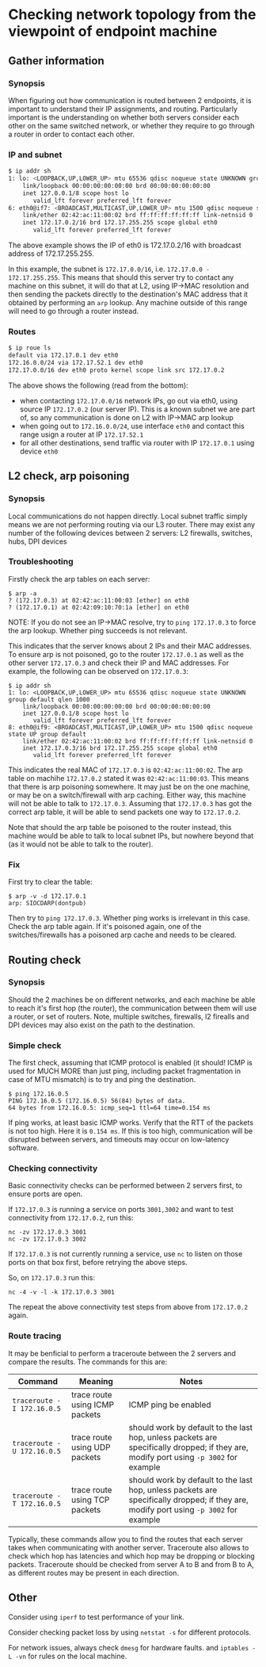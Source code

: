 # Checking network topology from the viewpoint of endpoint machine

## Gather information

### Synopsis

When figuring out how communication is routed between 2 endpoints, it is important to understand their IP assignments, and routing. Particularly important is the understanding on whether both servers consider each other on the same switched network, or whether they require to go through a router in order to contact each other.

### IP and subnet

```bash
$ ip addr sh
1: lo: <LOOPBACK,UP,LOWER_UP> mtu 65536 qdisc noqueue state UNKNOWN group default qlen 1000
    link/loopback 00:00:00:00:00:00 brd 00:00:00:00:00:00
    inet 127.0.0.1/8 scope host lo
       valid_lft forever preferred_lft forever
6: eth0@if7: <BROADCAST,MULTICAST,UP,LOWER_UP> mtu 1500 qdisc noqueue state UP group default 
    link/ether 02:42:ac:11:00:02 brd ff:ff:ff:ff:ff:ff link-netnsid 0
    inet 172.17.0.2/16 brd 172.17.255.255 scope global eth0
       valid_lft forever preferred_lft forever
```

The above example shows the IP of eth0 is 172.17.0.2/16 with broadcast address of 172.17.255.255.

In this example, the subnet is `172.17.0.0/16`, i.e. `172.17.0.0 - 172.17.255.255`. This means that should this server try to contact any machine on this subnet, it will do that at L2, using IP->MAC resolution and then sending the packets directly to the destination's MAC address that it obtained by performing an `arp` lookup. Any machine outside of this range will need to go through a router instead.

### Routes

```bash
$ ip roue ls
default via 172.17.0.1 dev eth0 
172.16.0.0/24 via 172.17.52.1 dev eth0 
172.17.0.0/16 dev eth0 proto kernel scope link src 172.17.0.2 
```

The above shows the following (read from the bottom):
* when contacting `172.17.0.0/16` network IPs, go out via eth0, using source IP `172.17.0.2` (our server IP). This is a known subnet we are part of, so any communication is done on L2 with IP->MAC arp lookup
* when going out to `172.16.0.0/24`, use interface `eth0` and contact this range usign a router at IP `172.17.52.1`
* for all other destinations, send traffic via router with IP `172.17.0.1` using device `eth0`

## L2 check, arp poisoning

### Synopsis

Local communications do not happen directly. Local subnet traffic simply means we are not performing routing via our L3 router. There may exist any number of the following devices between 2 servers: L2 firewalls, switches, hubs, DPI devices

### Troubleshooting

Firstly check the arp tables on each server:

```
$ arp -a
? (172.17.0.3) at 02:42:ac:11:00:03 [ether] on eth0
? (172.17.0.1) at 02:42:09:10:70:1a [ether] on eth0
```

NOTE: If you do not see an IP->MAC resolve, try to `ping 172.17.0.3` to force the arp lookup. Whether ping succeeds is not relevant.

This indicates that the server knows about 2 IPs and their MAC addresses. To ensure arp is not poisoned, go to the router `172.17.0.1` as well as the other server `172.17.0.3` and check their IP and MAC addresses. For example, the following can be observed on `172.17.0.3`:

```
$ ip addr sh
1: lo: <LOOPBACK,UP,LOWER_UP> mtu 65536 qdisc noqueue state UNKNOWN group default qlen 1000
    link/loopback 00:00:00:00:00:00 brd 00:00:00:00:00:00
    inet 127.0.0.1/8 scope host lo
       valid_lft forever preferred_lft forever
8: eth0@if9: <BROADCAST,MULTICAST,UP,LOWER_UP> mtu 1500 qdisc noqueue state UP group default 
    link/ether 02:42:ac:11:00:02 brd ff:ff:ff:ff:ff:ff link-netnsid 0
    inet 172.17.0.3/16 brd 172.17.255.255 scope global eth0
       valid_lft forever preferred_lft forever
```

This indicates the real MAC of `172.17.0.3` is `02:42:ac:11:00:02`. The arp table on machihe `172.17.0.2` stated it was `02:42:ac:11:00:03`. This means that there is arp poisoning somewhere. It may just be on the one machine, or may be on a switch/firewall with arp caching. Either way, this machine will not be able to talk to `172.17.0.3`. Assuming that `172.17.0.3` has got the correct arp table, it will be able to send packets one way to `172.17.0.2`.

Note that should the arp table be poisoned to the router instead, this machine would be able to talk to local subnet IPs, but nowhere beyond that (as it would not be able to talk to the router).

### Fix

First try to clear the table:
```
$ arp -v -d 172.17.0.1    
arp: SIOCDARP(dontpub)
```

Then try to `ping 172.17.0.3`. Whether ping works is irrelevant in this case. Check the arp table again. If it's poisoned again, one of the switches/firewalls has a poisoned arp cache and needs to be cleared.

## Routing check

### Synopsis

Should the 2 machines be on different networks, and each machine be able to reach it's first hop (the router), the communication between them will use a router, or set of routers. Note, multiple switches, firewalls, l2 firealls and DPI devices may also exist on the path to the destination.

### Simple check

The first check, assuming that ICMP protocol is enabled (it should! ICMP is used for MUCH MORE than just ping, including packet fragmentation in case of MTU mismatch) is to try and ping the destination.

```
$ ping 172.16.0.5
PING 172.16.0.5 (172.16.0.5) 56(84) bytes of data.
64 bytes from 172.16.0.5: icmp_seq=1 ttl=64 time=0.154 ms
```

If ping works, at least basic ICMP works. Verify that the RTT of the packets is not too high. Here it is `0.154 ms`. If this is too high, communication will be disrupted between servers, and timeouts may occur on low-latency software.

### Checking connectivity

Basic connectivity checks can be performed between 2 servers first, to ensure ports are open.

If `172.17.0.3` is running a service on ports `3001,3002` and want to test connectivity from `172.17.0.2`, run this:
```
nc -zv 172.17.0.3 3001
nc -zv 172.17.0.3 3002
```

If `172.17.0.3` is not currently running a service, use `nc` to listen on those ports on that box first, before retrying the above steps.

So, on `172.17.0.3` run this:
```
nc -4 -v -l -k 172.17.0.3 3001
```

The repeat the above connectivity test steps from above from `172.17.0.2` again.

### Route tracing

It may be benficial to perform a traceroute between the 2 servers and compare the results. The commands for this are:

Command | Meaning | Notes
--- | --- | ---
`traceroute -I 172.16.0.5` | trace route using ICMP packets | ICMP ping be enabled
`traceroute -U 172.16.0.5` | trace route using UDP packets | should work by default to the last hop, unless packets are specifically dropped; if they are, modify port using `-p 3002` for example
`traceroute -T 172.16.0.5` | trace route using TCP packets | should work by default to the last hop, unless packets are specifically dropped; if they are, modify port using `-p 3002` for example

Typically, these commands allow you to find the routes that each server takes when communicating with another server. Traceroute also allows to check which hop has latencies and which hop may be dropping or blocking packets. Traceroute should be checked from server A to B and from B to A, as different routes may be present in each direction.

## Other

Consider using `iperf` to test performance of your link.

Consider checking packet loss by using `netstat -s` for different protocols.

For network issues, always check `dmesg` for hardware faults. and `iptables -L -vn` for rules on the local machine.
